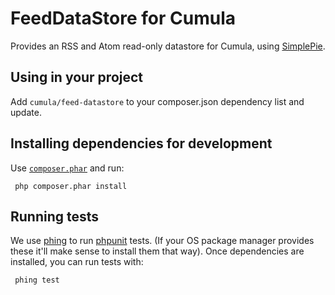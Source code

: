 FeedDataStore for Cumula
========================

Provides an RSS and Atom read-only datastore for Cumula, using [SimplePie](http://www.simplepie.org).

Using in your project
---------------------

Add `cumula/feed-datastore` to your composer.json dependency list and update.

Installing dependencies for development
---------------------------------------

Use [`composer.phar`](http://getcomposer.org/composer.phar) and run:

  ` php composer.phar install`

Running tests
-------------

We use [phing](http://www.phing.info/) to run [phpunit](https://github.com/sebastianbergmann/phpunit/) tests. (If your OS package manager provides these it'll make sense to install them that way). Once dependencies are installed, you can run tests with:

  ` phing test`
